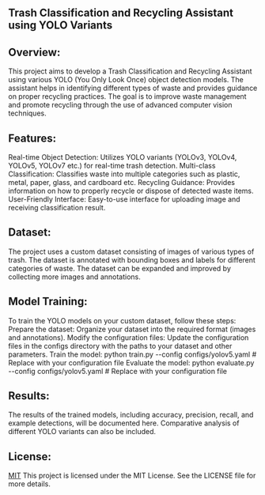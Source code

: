 ## Trash Classification and Recycling Assistant using YOLO Variants

## Overview:
This project aims to develop a Trash Classification and Recycling Assistant using various YOLO (You Only Look Once) object detection models. The assistant helps in identifying different types of waste and provides guidance on proper recycling practices. The goal is to improve waste management and promote recycling through the use of advanced computer vision techniques.

## Features:
Real-time Object Detection: Utilizes YOLO variants (YOLOv3, YOLOv4, YOLOv5, YOLOv7 etc.) for real-time trash detection.
Multi-class Classification: Classifies waste into multiple categories such as plastic, metal, paper, glass, and cardboard etc.
Recycling Guidance: Provides information on how to properly recycle or dispose of detected waste items.
User-Friendly Interface: Easy-to-use interface for uploading image and receiving classification result.

## Dataset:
The project uses a custom dataset consisting of images of various types of trash. The dataset is annotated with bounding boxes and labels for different categories of waste. The dataset can be expanded and improved by collecting more images and annotations.

## Model Training:
To train the YOLO models on your custom dataset, follow these steps:
Prepare the dataset:
Organize your dataset into the required format (images and annotations).
Modify the configuration files:
Update the configuration files in the configs directory with the paths to your dataset and other parameters.
Train the model:
python train.py --config configs/yolov5.yaml  # Replace with your configuration file
Evaluate the model:
python evaluate.py --config configs/yolov5.yaml  # Replace with your configuration file

## Results:
The results of the trained models, including accuracy, precision, recall, and example detections, will be documented here. Comparative analysis of different YOLO variants can also be included.

## License:
[MIT](https://choosealicense.com/licenses/mit/) This project is licensed under the MIT License. See the LICENSE file for more details.


